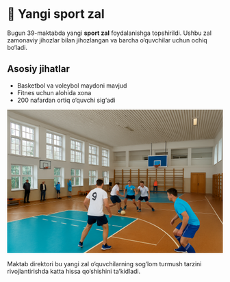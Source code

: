 # 🏫 Yangi sport zal

Bugun 39-maktabda yangi **sport zal** foydalanishga topshirildi. Ushbu zal zamonaviy jihozlar bilan jihozlangan va barcha o‘quvchilar uchun ochiq bo‘ladi.  

## Asosiy jihatlar

- Basketbol va voleybol maydoni mavjud  
- Fitnes uchun alohida xona  
- 200 nafardan ortiq o‘quvchi sig‘adi  

![Sport zal rasmi](/public/img/sport-zal.png)

Maktab direktori bu yangi zal o‘quvchilarning sog‘lom turmush tarzini rivojlantirishda katta hissa qo‘shishini ta’kidladi.
